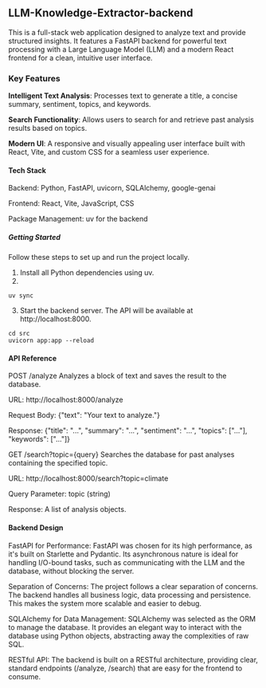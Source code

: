 ## LLM-Knowledge-Extractor-backend
This is a full-stack web application designed to analyze text and provide structured insights. It features a FastAPI backend for powerful text processing with a Large Language Model (LLM) and a modern React frontend for a clean, intuitive user interface.

### **Key Features**
**Intelligent Text Analysis**: Processes text to generate a title, a concise summary, sentiment, topics, and keywords.

**Search Functionality**: Allows users to search for and retrieve past analysis results based on topics.

**Modern UI**: A responsive and visually appealing user interface built with React, Vite, and custom CSS for a seamless user experience.

#### **Tech Stack**
Backend: Python, FastAPI, uvicorn, SQLAlchemy, google-genai

Frontend: React, Vite, JavaScript, CSS

Package Management: uv for the backend

##### Getting Started
Follow these steps to set up and run the project locally.

1. Install all Python dependencies using uv.
2.  
```
uv sync
```

3. Start the backend server. The API will be available at http://localhost:8000.

```
cd src
uvicorn app:app --reload
```

#### **API Reference**
POST /analyze
Analyzes a block of text and saves the result to the database.

URL: http://localhost:8000/analyze

Request Body: {"text": "Your text to analyze."}

Response: {"title": "...", "summary": "...", "sentiment": "...", "topics": ["..."], "keywords": ["..."]}

GET /search?topic={query}
Searches the database for past analyses containing the specified topic.

URL: http://localhost:8000/search?topic=climate

Query Parameter: topic (string)

Response: A list of analysis objects.

#### Backend Design

FastAPI for Performance: FastAPI was chosen for its high performance, as it's built on Starlette and Pydantic. Its asynchronous nature is ideal for handling I/O-bound tasks, such as communicating with the LLM and the database, without blocking the server.

Separation of Concerns: The project follows a clear separation of concerns. The backend handles all business logic, data processing and persistence. This makes the system more scalable and easier to debug.

SQLAlchemy for Data Management: SQLAlchemy was selected as the ORM to manage the database. It provides an elegant way to interact with the database using Python objects, abstracting away the complexities of raw SQL.

RESTful API: The backend is built on a RESTful architecture, providing clear, standard endpoints (/analyze, /search) that are easy for the frontend to consume.
